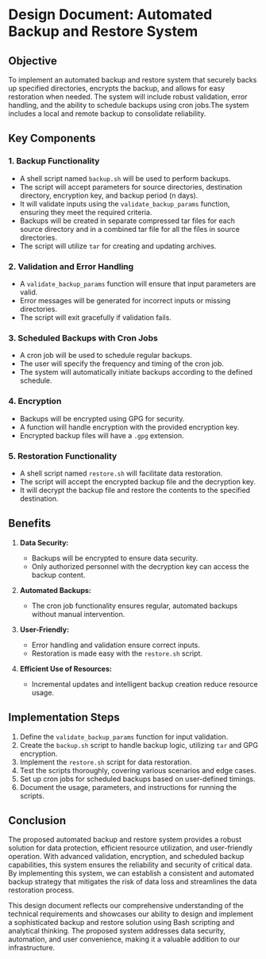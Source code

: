 # Design Document: Automated Backup and Restore System

## Objective
To implement an automated backup and restore system that securely backs up specified directories, encrypts the backup, and allows for easy restoration when needed. The system will include robust validation, error handling, and the ability to schedule backups using cron jobs.The system includes a local and remote backup to consolidate reliability.

## Key Components

### 1. Backup Functionality
- A shell script named `backup.sh` will be used to perform backups.
- The script will accept parameters for source directories, destination directory, encryption key, and backup period (n days).
- It will validate inputs using the `validate_backup_params` function, ensuring they meet the required criteria.
- Backups will be created in separate compressed tar files for each source directory and in a combined tar file for all the files in source directories.
- The script will utilize `tar` for creating and updating archives.

### 2. Validation and Error Handling
- A `validate_backup_params` function will ensure that input parameters are valid.
- Error messages will be generated for incorrect inputs or missing directories.
- The script will exit gracefully if validation fails.

### 3. Scheduled Backups with Cron Jobs
- A cron job will be used to schedule regular backups.
- The user will specify the frequency and timing of the cron job.
- The system will automatically initiate backups according to the defined schedule.

### 4. Encryption
- Backups will be encrypted using GPG for security.
- A function will handle encryption with the provided encryption key.
- Encrypted backup files will have a `.gpg` extension.

### 5. Restoration Functionality
- A shell script named `restore.sh` will facilitate data restoration.
- The script will accept the encrypted backup file and the decryption key.
- It will decrypt the backup file and restore the contents to the specified destination.

## Benefits

1. **Data Security:**
   - Backups will be encrypted to ensure data security.
   - Only authorized personnel with the decryption key can access the backup content.

2. **Automated Backups:**
   - The cron job functionality ensures regular, automated backups without manual intervention.

3. **User-Friendly:**
   - Error handling and validation ensure correct inputs.
   - Restoration is made easy with the `restore.sh` script.

4. **Efficient Use of Resources:**
   - Incremental updates and intelligent backup creation reduce resource usage.

## Implementation Steps

1. Define the `validate_backup_params` function for input validation.
2. Create the `backup.sh` script to handle backup logic, utilizing `tar` and GPG encryption.
3. Implement the `restore.sh` script for data restoration.
4. Test the scripts thoroughly, covering various scenarios and edge cases.
5. Set up cron jobs for scheduled backups based on user-defined timings.
6. Document the usage, parameters, and instructions for running the scripts.

## Conclusion

The proposed automated backup and restore system provides a robust solution for data protection, efficient resource utilization, and user-friendly operation. With advanced validation, encryption, and scheduled backup capabilities, this system ensures the reliability and security of critical data. By implementing this system, we can establish a consistent and automated backup strategy that mitigates the risk of data loss and streamlines the data restoration process.

This design document reflects our comprehensive understanding of the technical requirements and showcases our ability to design and implement a sophisticated backup and restore solution using Bash scripting and analytical thinking. The proposed system addresses data security, automation, and user convenience, making it a valuable addition to our infrastructure.

